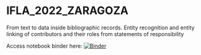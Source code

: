 # IFLA_2022_ZARAGOZA
From text to data inside bibliographic records. Entity recognition and entity linking of contributors and their roles from statements of responsibility

Access notebook binder here: [![Binder](https://mybinder.org/badge_logo.svg)](https://mybinder.org/v2/gh/Tzaragoza/IFLA_2022_ZARAGOZA.git/HEAD)
